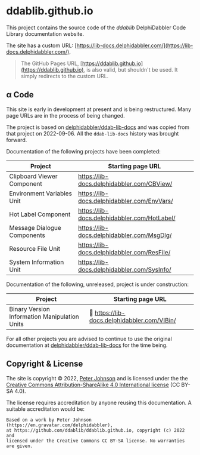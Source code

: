 # ddablib.github.io

This project contains the source code of the _ddablib_ DelphiDabbler Code Library documentation website.

The site has a custom URL: [https://lib-docs.delphidabbler.com/](https://lib-docs.delphidabbler.com/).

> The GitHub Pages URL, [https://ddablib.github.io](https://ddablib.github.io), is also valid, but shouldn't be used. It simply redirects to the custom URL.

## &alpha; Code

This site is early in development at present and is being restructured. Many page URLs are in the process of being changed.

The project is based on [delphidabbler/ddab-lib-docs](https://github.com/delphidabbler/ddab-lib-docs) and was copied from that project on 2022-09-06. All the `ddab-lib-docs` history was brought forward.

Documentation of the following projects have been completed:

| Project | Starting page URL |
|---------|-------------------|
| Clipboard Viewer Component | <https://lib-docs.delphidabbler.com/CBView/> |
| Environment Variables Unit | <https://lib-docs.delphidabbler.com/EnvVars/> |
| Hot Label Component | <https://lib-docs.delphidabbler.com/HotLabel/> |
| Message Dialogue Components | <https://lib-docs.delphidabbler.com/MsgDlg/> |
| Resource File Unit | <https://lib-docs.delphidabbler.com/ResFile/> |
| System Information Unit | <https://lib-docs.delphidabbler.com/SysInfo/> |

Documentation of the following, unreleased, project is under construction:

| Project | Starting page URL |
|---------|-------------------|
| Binary Version Information Manipulation Units | 🚧 <https://lib-docs.delphidabbler.com/VIBin/> |

For all other projects you are advised to continue to use the original documentation at [delphidabbler/ddab-lib-docs](https://github.com/delphidabbler/ddab-lib-docs) for the time being.

## Copyright & License

The site is copyright © 2022, [Peter Johnson](https://gravatar.com/delphidabbler) and is licensed under the the [Creative Commons Attribution-ShareAlike 4.0 International license](https://creativecommons.org/licenses/by-sa/4.0/) (CC BY-SA 4.0).

The license requires accreditation by anyone reusing this documentation. A suitable accreditation would be:

```text
Based on a work by Peter Johnson (https://en.gravatar.com/delphidabbler),
at https://github.com/ddablib/ddablib.github.io, copyright (c) 2022 and
licensed under the Creative Commons CC BY-SA license. No warranties are given.
```
